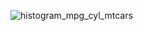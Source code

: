 ![histogram_mpg_cyl_mtcars](https://github.com/hanwenliuOvO/plot/assets/152240134/ecfba0c3-eb31-4be3-ae7a-47188e27ff5c)
